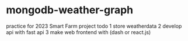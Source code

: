# mongodb-weather-graph

 practice for 2023 Smart Farm project
todo
1 store weatherdata
2 develop api with fast api
3 make web frontend with (dash or react.js)